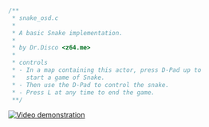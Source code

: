 ```C
/**
 * snake_osd.c
 *
 * A basic Snake implementation.
 *
 * by Dr.Disco <z64.me>
 *
 * controls
 * - In a map containing this actor, press D-Pad up to
 *   start a game of Snake.
 * - Then use the D-Pad to control the snake.
 * - Press L at any time to end the game.
 **/
```

[![Video demonstration](http://img.youtube.com/vi/ysQjiIXKDmw/0.jpg)](http://www.youtube.com/watch?v=ysQjiIXKDmw)
